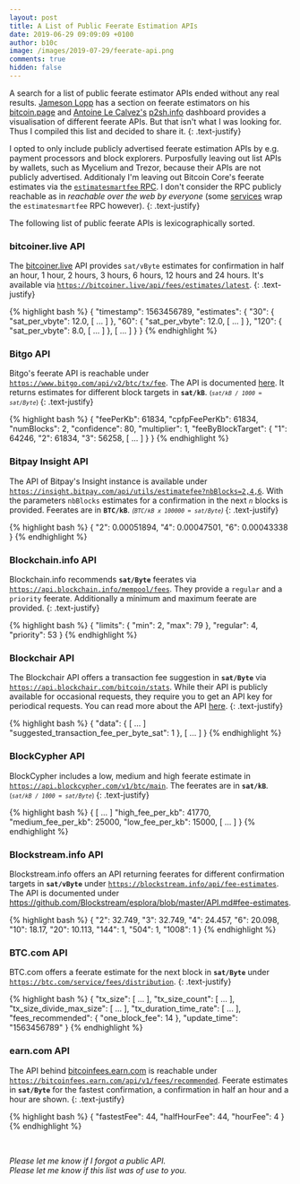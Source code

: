 ```yaml
---
layout: post
title: A List of Public Feerate Estimation APIs
date: 2019-06-29 09:09:09 +0100
author: b10c
image: /images/2019-07-29/feerate-api.png
comments: true
hidden: false
---
```


A search for a list of public feerate estimator APIs ended without any real results.
[Jameson Lopp](https://twitter.com/lopp) has a section on feerate estimators on his [bitcoin.page](https://www.lopp.net/bitcoin-information/fee-estimates.html) and [Antoine Le Calvez's](https://twitter.com/khannib) [p2sh.info](https://p2sh.info/dashboard/db/fee-estimation) dashboard provides a visualisation of different feerate APIs.
But that isn't what I was looking for.
Thus I compiled this list and decided to share it. 
{: .text-justify}

I opted to only include publicly advertised feerate estimation APIs by e.g. payment processors and block explorers.
Purposfully leaving out list APIs by wallets, such as Mycelium and Trezor, because their APIs are not publicly advertised.
Additionaly I'm leaving out Bitcoin Core's feerate estimates via the [`estimatesmartfee` RPC](https://bitcoincore.org/en/doc/0.18.0/rpc/util/estimatesmartfee/).
I don't consider the RPC publicly reachable as in *reachable over the web by everyone* (some [services](https://wasabiwallet.io/swagger/index.html) wrap the `estimatesmartfee` RPC however).
{: .text-justify}

The following list of public feerate APIs is lexicographically sorted.


### bitcoiner.live API

The [bitcoiner.live](https://bitcoiner.live/) API provides `sat/vByte` estimates for confirmation in half an hour, 1 hour, 2 hours, 3 hours, 6 hours, 12 hours and 24 hours. 
It's available via [`https://bitcoiner.live/api/fees/estimates/latest`](https://bitcoiner.live/api/fees/estimates/latest).
{: .text-justify}

{% highlight bash %}
{
  "timestamp": 1563456789,
  "estimates": {
    "30": {
      "sat_per_vbyte": 12.0,
      [ ... ]
    },
    "60": {
      "sat_per_vbyte": 12.0,
      [ ... ]
    },
    "120": {
      "sat_per_vbyte": 8.0,
      [ ... ]
    },
    [ ... ]
  }
}
{% endhighlight %}



### Bitgo API


Bitgo's feerate API is reachable under [`https://www.bitgo.com/api/v2/btc/tx/fee`](https://www.bitgo.com/api/v2/btc/tx/fee).
The API is documented [here](https://bitgo.com/api/v2/#operation/v2.tx.getfeeestimate).
It returns estimates for different block targets in **`sat/kB`**.  <small> (*`sat/kB / 1000 = sat/Byte`*) </small>
{: .text-justify}


{% highlight bash %}
{
  "feePerKb": 61834,
  "cpfpFeePerKb": 61834,
  "numBlocks": 2,
  "confidence": 80,
  "multiplier": 1,
  "feeByBlockTarget": {
    "1": 64246,
    "2": 61834,
    "3": 56258,
    [ ... ]
  }
}
{% endhighlight %}



### Bitpay Insight API

The API of Bitpay's Insight instance is available under [`https://insight.bitpay.com/api/utils/estimatefee?nbBlocks=2,4,6`](https://insight.bitpay.com/api/utils/estimatefee?nbBlocks=2,4,6).
With the parameters `nbBlocks` estimates for a confirmation in the next *`n`* blocks is provided.
Feerates are in **`BTC/kB`**. <small>  *(`BTC/kB x 100000 = sat/Byte`)* </small> 
{: .text-justify}

{% highlight bash %}
{
  "2": 0.00051894,
  "4": 0.00047501,
  "6": 0.00043338
}
{% endhighlight %}



### Blockchain.info API

Blockchain.info recommends **`sat/Byte`** feerates via [`https://api.blockchain.info/mempool/fees`](https://api.blockchain.info/mempool/fees).
They provide a `regular` and a `priority` feerate.
Additionally a minimum and maximum feerate are provided.
{: .text-justify}

{% highlight bash %}
{
  "limits": {
    "min": 2,
    "max": 79
  },
  "regular": 4,
  "priority": 53
}
{% endhighlight %}



### Blockchair API

The Blockchair API offers a transaction fee suggestion in **`sat/Byte`** via [`https://api.blockchair.com/bitcoin/stats`](https://api.blockchair.com/bitcoin/stats).
While their API is publicly available for occasional requests, they require you to get an API key for periodical requests.
You can read more about the API [here](https://github.com/Blockchair/Blockchair.Support/blob/master/API.md).
{: .text-justify}

{% highlight bash %}
{
  "data": {
    [ ... ]
    "suggested_transaction_fee_per_byte_sat": 1
  },
  [ ... ]
}
{% endhighlight %}



### BlockCypher API

BlockCypher includes a low, medium and high feerate estimate in [`https://api.blockcypher.com/v1/btc/main`](https://api.blockcypher.com/v1/btc/main).
The feerates are in **`sat/kB`**. <small> (*`sat/kB / 1000 = sat/Byte`*) </small>
{: .text-justify}

{% highlight bash %}
{
  [ ... ]
  "high_fee_per_kb": 41770,
  "medium_fee_per_kb": 25000,
  "low_fee_per_kb": 15000,
  [ ... ]
}
{% endhighlight %}



### Blockstream.info API

Blockstream.info offers an API returning feerates for different confirmation targets in **`sat/vByte`** under [`https://blockstream.info/api/fee-estimates`](https://blockstream.info/api/fee-estimates).
The API is documented under https://github.com/Blockstream/esplora/blob/master/API.md#fee-estimates. 

{% highlight bash %}
{
  "2": 32.749,
  "3": 32.749,
  "4": 24.457,
  "6": 20.098,
  "10": 18.17,
  "20": 10.113,
  "144": 1,
  "504": 1,
  "1008": 1
}
{% endhighlight %}



### BTC.com API

BTC.com offers a feerate estimate for the next block in **`sat/Byte`** under [`https://btc.com/service/fees/distribution`](https://btc.com/service/fees/distribution).
{: .text-justify}

{% highlight bash %}
{
  "tx_size": [ ... ],
  "tx_size_count": [ ... ],
  "tx_size_divide_max_size": [ ... ],
  "tx_duration_time_rate": [ ... ],
  "fees_recommended": {
    "one_block_fee": 14
  },
  "update_time": "1563456789"
}
{% endhighlight %}



### earn.com API

The API behind [bitcoinfees.earn.com](https://bitcoinfees.earn.com) is reachable under [`https://bitcoinfees.earn.com/api/v1/fees/recommended`](https://bitcoinfees.earn.com/api/v1/fees/recommended).
Feerate estimates in **`sat/Byte`** for the fastest confirmation, a confirmation in half an hour and a hour are shown.
{: .text-justify}

{% highlight bash %}
{
  "fastestFee": 44,
  "halfHourFee": 44,
  "hourFee": 4
}
{% endhighlight %}

<br>

*Please let me know if I forgot a public API.*  
*Please let me know if this list was of use to you.*

<br>

